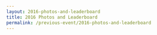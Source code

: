 ```yaml
---
layout: 2016-photos-and-leaderboard
title: 2016 Photos and Leaderboard
permalink: /previous-event/2016-photos-and-leaderboard
---
```

